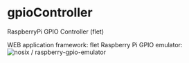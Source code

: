 # gpioController

RaspberryPi GPIO Controller (flet)

WEB application framework: flet
Raspberry Pi GPIO emulator: ![nosix / raspberry-gpio-emulator](https://github.com/nosix/raspberry-gpio-emulator)
